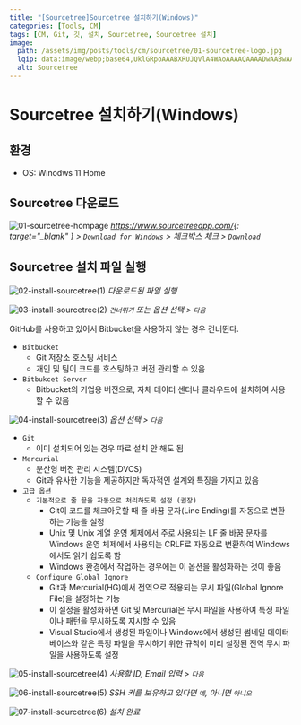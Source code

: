 ```yaml
---
title: "[Sourcetree]Sourcetree 설치하기(Windows)"
categories: [Tools, CM]
tags: [CM, Git, 깃, 설치, Sourcetree, Sourcetree 설치]
image:
  path: /assets/img/posts/tools/cm/sourcetree/01-sourcetree-logo.jpg
  lqip: data:image/webp;base64,UklGRpoAAABXRUJQVlA4WAoAAAAQAAAADwAABwAAQUxQSDIAAAARL0AmbZurmr57yyIiqE8oiG0bejIYEQTgqiDA9vqnsUSI6H+oAERp2HZ65qP/VIAWAFZQOCBCAAAA8AEAnQEqEAAIAAVAfCWkAALp8sF8rgRgAP7o9FDvMCkMde9PK7euH5M1m6VWoDXf2FkP3BqV0ZYbO6NA/VFIAAAA
  alt: Sourcetree
---
```


# Sourcetree 설치하기(Windows)

## 환경
- OS: Winodws 11 Home

## Sourcetree 다운로드

![01-sourcetree-hompage](/assets/img/postcm/sourcetree/install-sourcetree-on-windows/01-sourcetree-hompage.jpg)
*<https://www.sourcetreeapp.com/>{: target="_blank" } > `Download for Windows` > 체크박스 체크 > `Download`*

## Sourcetree 설치 파일 실행

![02-install-sourcetree(1)](/assets/img/postcm/sourcetree/install-sourcetree-on-windows/02-install-sourcetree(1).jpg)
*다운로드된 파일 실행*

![03-install-sourcetree(2)](/assets/img/postcm/sourcetree/install-sourcetree-on-windows/03-install-sourcetree(2).jpg)
*`건너뛰기` 또는 옵션 선택 > `다음`*

GitHub를 사용하고 있어서 Bitbucket을 사용하지 않는 경우 건너뛴다.

- `Bitbucket`
	+ Git 저장소 호스팅 서비스
	+ 개인 및 팀이 코드를 호스팅하고 버전 관리할 수 있음
- `Bitbukcet Server`
	+ Bitbucket의 기업용 버전으로, 자체 데이터 센터나 클라우드에 설치하여 사용할 수 있음

![04-install-sourcetree(3)](/assets/img/postcm/sourcetree/install-sourcetree-on-windows/04-install-sourcetree(3).jpg)
*옵션 선택 > `다음`*


- `Git`
	+ 이미 설치되어 있는 경우 따로 설치 안 해도 됨
- `Mercurial`
	+ 분산형 버전 관리 시스템(DVCS)
	+ Git과 유사한 기능을 제공하지만 독자적인 설계와 특징을 가지고 있음
- `고급 옵션`
	+ `기본적으로 줄 끝을 자동으로 처리하도록 설정 (권장)`
		* Git이 코드를 체크아웃할 때 줄 바꿈 문자(Line Ending)를 자동으로 변환하는 기능을 설정
		* Unix 및 Unix 계열 운영 체제에서 주로 사용되는 LF 줄 바꿈 문자를 Windows 운영 체제에서 사용되는 CRLF로 자동으로 변환하여 Windows에서도 읽기 쉽도록 함
		* Windows 환경에서 작업하는 경우에는 이 옵션을 활성화하는 것이 좋음
	+ `Configure Global Ignore`
		* Git과 Mercurial(HG)에서 전역으로 적용되는 무시 파일(Global Ignore File)을 설정하는 기능
		* 이 설정을 활성화하면 Git 및 Mercurial은 무시 파일을 사용하여 특정 파일이나 패턴을 무시하도록 지시할 수 있음
		* Visual Studio에서 생성된 파일이나 Windows에서 생성된 썸네일 데이터베이스와 같은 특정 파일을 무시하기 위한 규칙이 미리 설정된 전역 무시 파일을 사용하도록 설정

![05-install-sourcetree(4)](/assets/img/postcm/sourcetree/install-sourcetree-on-windows/05-install-sourcetree(4).jpg)
*사용할 ID, Email 입력 > `다음`*

![06-install-sourcetree(5)](/assets/img/postcm/sourcetree/install-sourcetree-on-windows/06-install-sourcetree(5).jpg)
*SSH 키를 보유하고 있다면 `예`, 아니면 `아니오`*

![07-install-sourcetree(6)](/assets/img/postcm/sourcetree/install-sourcetree-on-windows/07-install-sourcetree(6).jpg)
*설치 완료*